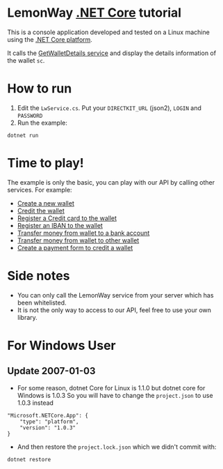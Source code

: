 # LemonWay [.NET Core](https://www.microsoft.com/net/core) tutorial

This is a console application developed and tested on a Linux machine using the [.NET Core platform](https://www.microsoft.com/net/core).

It calls the [GetWalletDetails service](http://documentation.lemonway.fr/api-en/directkit/manage-wallets/getwalletdetails-getting-detailed-wallet-data)
and display the details information of the wallet `sc`.

# How to run

1. Edit the `LwService.cs`. Put your `DIRECTKIT_URL` (json2), `LOGIN` and `PASSWORD`
2. Run the example:
```
dotnet run
```

# Time to play!

The example is only the basic, you can play with our API by calling other services. For example:
- [Create a new wallet](http://documentation.lemonway.fr/api-en/directkit/manage-wallets/registerwallet-creating-a-new-wallet)
- [Credit the wallet](http://documentation.lemonway.fr/api-en/directkit/money-in-credit-a-wallet/by-card/moneyin-credit-a-wallet-with-a-non-3d-secure-card-payment)
- [Register a Credit card to the wallet](http://documentation.lemonway.fr/api-en/directkit/money-in-credit-a-wallet/by-card/registercard-linking-a-card-number-to-a-wallet-for-one-click-payment-or-rebill)
- [Register an IBAN to the wallet](http://documentation.lemonway.fr/api-en/directkit/money-out-debit-a-wallet-and-credit-a-bank-account/registeriban-link-an-iban-to-a-wallet)
- [Transfer money from wallet to a bank account](http://documentation.lemonway.fr/api-en/directkit/money-out-debit-a-wallet-and-credit-a-bank-account/moneyout-external-fund-transfer-from-a-wallet-to-a-bank-account)
- [Transfer money from wallet to other wallet](http://documentation.lemonway.fr/api-en/directkit/p2p-transfer-between-wallets/sendpayment-on-us-payment-between-wallets)
- [Create a payment form to credit a wallet](http://documentation.lemonway.fr/api-en/directkit/money-in-credit-a-wallet/payment-form)

# Side notes

* You can only call the LemonWay service from your server which has been whitelisted.
* It is not the only way to access to our API, feel free to use your own library.

# For Windows User
## Update 2007-01-03
- For some reason, dotnet Core for Linux is 1.1.0 but dotnet core for Windows is 1.0.3 So you will have to change the `project.json` to use 1.0.3 instead
```
"Microsoft.NETCore.App": {
    "type": "platform",
    "version": "1.0.3"
}
```
- And then restore the `project.lock.json` which we didn't commit with:
```
dotnet restore
```

